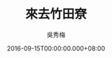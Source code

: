 ---
issue: 190
title: 來去竹田尞
author: 吳秀梅
language: 南四縣
date: 2016-09-15T00:00:00.000+08:00
topic: 景點
difficulty: 1
wikidata: Q98096043
wikidata_link: https://www.wikidata.org/wiki/Q98096043
author_wikidata_link: https://www.wikidata.org/wiki/Q98096267
author_wikidata: Q98096267
---